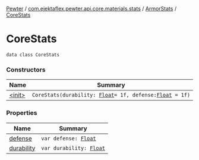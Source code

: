 [Pewter](../../../index.md) / [com.ejektaflex.pewter.api.core.materials.stats](../../index.md) / [ArmorStats](../index.md) / [CoreStats](./index.md)

# CoreStats

`data class CoreStats`

### Constructors

| Name | Summary |
|---|---|
| [&lt;init&gt;](-init-.md) | `CoreStats(durability: `[`Float`](https://kotlinlang.org/api/latest/jvm/stdlib/kotlin/-float/index.html)` = 1f, defense: `[`Float`](https://kotlinlang.org/api/latest/jvm/stdlib/kotlin/-float/index.html)` = 1f)` |

### Properties

| Name | Summary |
|---|---|
| [defense](defense.md) | `var defense: `[`Float`](https://kotlinlang.org/api/latest/jvm/stdlib/kotlin/-float/index.html) |
| [durability](durability.md) | `var durability: `[`Float`](https://kotlinlang.org/api/latest/jvm/stdlib/kotlin/-float/index.html) |
